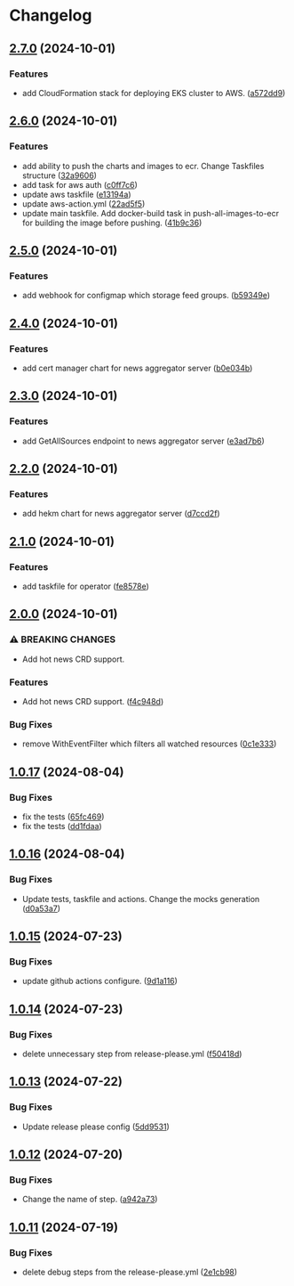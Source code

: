 # Changelog

## [2.7.0](https://github.com/ivan-poltavskiy/news-aggregator/compare/v2.6.0...v2.7.0) (2024-10-01)


### Features

* add CloudFormation stack for deploying EKS cluster to AWS. ([a572dd9](https://github.com/ivan-poltavskiy/news-aggregator/commit/a572dd96536161d40fc5e3b6ccdb3839646086a7))

## [2.6.0](https://github.com/ivan-poltavskiy/news-aggregator/compare/v2.5.0...v2.6.0) (2024-10-01)


### Features

* add ability to push the charts and images to ecr. Change Taskfiles structure ([32a9606](https://github.com/ivan-poltavskiy/news-aggregator/commit/32a96066ba870cf41de055a2f81ee4399e9275bb))
* add task for aws auth ([c0ff7c6](https://github.com/ivan-poltavskiy/news-aggregator/commit/c0ff7c6db0788afc62ab4f2d277e6b5d16dd6f23))
* update aws taskfile ([e13194a](https://github.com/ivan-poltavskiy/news-aggregator/commit/e13194a08277817bba64c3039d63818d9d2f842a))
* update aws-action.yml ([22ad5f5](https://github.com/ivan-poltavskiy/news-aggregator/commit/22ad5f5a281b28dcf8484fb797bd7aea4ca9e224))
* update main taskfile. Add docker-build task in push-all-images-to-ecr for building the image before pushing. ([41b9c36](https://github.com/ivan-poltavskiy/news-aggregator/commit/41b9c36e0b194fdb6abd27d6f5fd7e2128be5063))

## [2.5.0](https://github.com/ivan-poltavskiy/news-aggregator/compare/v2.4.0...v2.5.0) (2024-10-01)


### Features

* add webhook for configmap which storage feed groups. ([b59349e](https://github.com/ivan-poltavskiy/news-aggregator/commit/b59349efcc16866a9a816aef00dae90b30d2fdd7))

## [2.4.0](https://github.com/ivan-poltavskiy/news-aggregator/compare/v2.3.0...v2.4.0) (2024-10-01)


### Features

* add cert manager chart for news aggregator server ([b0e034b](https://github.com/ivan-poltavskiy/news-aggregator/commit/b0e034b312bc0f729ecd8cb283915ab42eda29aa))

## [2.3.0](https://github.com/ivan-poltavskiy/news-aggregator/compare/v2.2.0...v2.3.0) (2024-10-01)


### Features

* add GetAllSources endpoint to news aggregator server ([e3ad7b6](https://github.com/ivan-poltavskiy/news-aggregator/commit/e3ad7b6f1b60d6b968e3e36db3d5bfd2042f836e))

## [2.2.0](https://github.com/ivan-poltavskiy/news-aggregator/compare/v2.1.0...v2.2.0) (2024-10-01)


### Features

* add hekm chart for news aggregator server ([d7ccd2f](https://github.com/ivan-poltavskiy/news-aggregator/commit/d7ccd2f8451f4e3b9351377c1d0ec8c3ec850dfc))

## [2.1.0](https://github.com/ivan-poltavskiy/news-aggregator/compare/v2.0.0...v2.1.0) (2024-10-01)


### Features

* add taskfile for operator ([fe8578e](https://github.com/ivan-poltavskiy/news-aggregator/commit/fe8578ecf96b1c9f26a73f8b29db650512e94345))

## [2.0.0](https://github.com/ivan-poltavskiy/news-aggregator/compare/v1.0.17...v2.0.0) (2024-10-01)


### ⚠ BREAKING CHANGES

* Add hot news CRD support.

### Features

* Add hot news CRD support. ([f4c948d](https://github.com/ivan-poltavskiy/news-aggregator/commit/f4c948dab79d771e8019d7bfba47ec8386c98de0))


### Bug Fixes

* remove WithEventFilter which filters all watched resources ([0c1e333](https://github.com/ivan-poltavskiy/news-aggregator/commit/0c1e3337a00d528091c6b1577cfb902e5afbf948))

## [1.0.17](https://github.com/ivan-poltavskiy/news-aggregator/compare/v1.0.16...v1.0.17) (2024-08-04)


### Bug Fixes

* fix the tests ([65fc469](https://github.com/ivan-poltavskiy/news-aggregator/commit/65fc469feb0d46befa5260b1ca6d885be56548c0))
* fix the tests ([dd1fdaa](https://github.com/ivan-poltavskiy/news-aggregator/commit/dd1fdaac8d063144d5ae8f88d90acb33bc9a5b10))

## [1.0.16](https://github.com/ivan-poltavskiy/news-aggregator/compare/v1.0.15...v1.0.16) (2024-08-04)


### Bug Fixes

* Update tests, taskfile and actions. Change the mocks generation ([d0a53a7](https://github.com/ivan-poltavskiy/news-aggregator/commit/d0a53a70adc5fe4e9158c9bc42c606e64666f9ed))

## [1.0.15](https://github.com/ivan-poltavskiy/news-aggregator/compare/v1.0.14...v1.0.15) (2024-07-23)


### Bug Fixes

* update github actions configure. ([9d1a116](https://github.com/ivan-poltavskiy/news-aggregator/commit/9d1a11636ea23adaca3a9443f92cf39c12c872a5))

## [1.0.14](https://github.com/ivan-poltavskiy/news-aggregator/compare/v1.0.13...v1.0.14) (2024-07-23)


### Bug Fixes

* delete unnecessary step from release-please.yml ([f50418d](https://github.com/ivan-poltavskiy/news-aggregator/commit/f50418d838a6ec56acfcfc27d2d99cca40d16869))

## [1.0.13](https://github.com/ivan-poltavskiy/news-aggregator/compare/v1.0.12...v1.0.13) (2024-07-22)


### Bug Fixes

* Update release please config ([5dd9531](https://github.com/ivan-poltavskiy/news-aggregator/commit/5dd9531a2376ee85a424ce92fea1e76de669ad2e))

## [1.0.12](https://github.com/ivan-poltavskiy/news-aggregator/compare/v1.0.11...v1.0.12) (2024-07-20)


### Bug Fixes

* Change the name of step. ([a942a73](https://github.com/ivan-poltavskiy/news-aggregator/commit/a942a73959d3807e59548fc6430c95c351da6296))

## [1.0.11](https://github.com/ivan-poltavskiy/news-aggregator/compare/v1.0.10...v1.0.11) (2024-07-19)


### Bug Fixes

* delete debug steps from the release-please.yml ([2e1cb98](https://github.com/ivan-poltavskiy/news-aggregator/commit/2e1cb98f9de32eb3e6867c70b7a3a0a46dc352c1))
